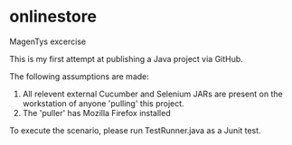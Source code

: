 # onlinestore
MagenTys excercise

This is my first attempt at publishing a Java project via GitHub.

The following assumptions are made:
1. All relevent external Cucumber and Selenium JARs are present on the workstation of anyone 'pulling' this project.
2. The 'puller' has Mozilla Firefox installed

To execute the scenario, please run TestRunner.java as a Junit test.
